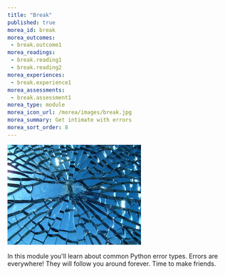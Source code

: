 ```yaml
---
title: "Break"
published: true
morea_id: break
morea_outcomes:
 - break.outcome1
morea_readings:
 - break.reading1
 - break.reading2
morea_experiences:
 - break.experience1
morea_assessments:
 - break.assessment1
morea_type: module
morea_icon_url: /morea/images/break.jpg
morea_summary: Get intimate with errors
morea_sort_order: 8
---
```

![](../../morea/images/break.jpg)

In this module you'll learn about common Python error types. Errors are everywhere! They will follow you around forever. Time to make friends.
